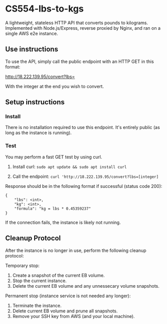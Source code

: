 # CS554-lbs-to-kgs

A lightweight, stateless HTTP API that converts pounds to kilograms. Implemented with Node.js/Express, reverse proxied by Nginx, and ran on a single AWS e2e instance.

## Use instructions

To use the API, simply call the public endpoint with an HTTP GET in this format:

http://18.222.139.95/convert?lbs=

With the integer at the end you wish to convert.

## Setup instructions

### Install

There is no installation required to use this endpoint. It's entirely public (as long as the instance is running).

### Test

You may perform a fast GET test by using curl.

1. Install curl: `sudo apt update && sudo apt install curl`

2. Call the endpoint: `curl 'http://18.222.139.95/convert?lbs=[integer]`

Response should be in the following format if successful (status code 200):
```
{
    "lbs": <int>,
    "kg": <int>,
    "formula": "kg = lbs * 0.45359237"
}
```

If the connection fails, the instance is likely not running.

## Cleanup Protocol

After the instance is no longer in use, perform the following cleanup protocol:

Temporary stop:

1. Create a snapshot of the current EB volume.
2. Stop the current instance.
3. Delete the current EB volume and any unnessecary volume snapshots.

Permanent stop (instance service is not needed any longer):

1. Terminate the instance.
2. Delete current EB volume and prune all snapshots.
3. Remove your SSH key from AWS (and your local machine).
